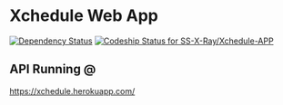 # Xchedule Web App
[![Dependency Status](https://gemnasium.com/badges/github.com/SS-X-Ray/Xchedule-APP.svg)](https://gemnasium.com/github.com/SS-X-Ray/Xchedule-APP)
[ ![Codeship Status for SS-X-Ray/Xchedule-APP](https://app.codeship.com/projects/117ae460-1252-0135-4579-0eeb1db01106/status?branch=master)](https://app.codeship.com/projects/217026)

## API Running @
https://xchedule.herokuapp.com/
